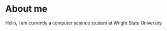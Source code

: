 # About me
Hello, I am currently a computer science student at Wright State University













